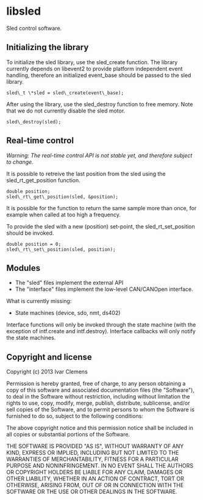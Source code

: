 libsled
=======

Sled control software.

Initializing the library
------------------------

To initialize the sled library, use the sled\_create function. The library currently depends on libevent2 to provide platform independent event handling, therefore an initialized event\_base should be passed to the sled library.

    sled\_t \*sled = sled\_create(event\_base);

After using the library, use the sled\_destroy function to free memory. Note that we do not currently disable the sled motor.

    sled\_destroy(sled);

Real-time control
-----------------

_Warning: The real-time control API is not stable yet, and therefore subject to change._

It is possible to retreive the last position from the sled using the sled\_rt\_get\_position function.

    double position;
    sled\_rt\_get\_position(sled, &position);

It is possible for the function to return the same sample more than once, for example when called at too high a frequency. 

To provide the sled with a new (position) set-point, the sled\_rt\_set\_position should be invoked.

    double position = 0;
    sled\_rt\_set\_position(sled, position);

Modules
-------

* The "sled" files implement the external API
* The "interface" files implement the low-level CAN/CANOpen interface.

What is currently missing:
* State machines (device, sdo, nmt, ds402)

Interface functions will only be invoked through the state machine 
(with the exception of intf.create and intf.destroy). Interface
callbacks will only notify the state machines.


Copyright and license
---------------------

Copyright (c) 2013 Ivar Clemens

Permission is hereby granted, free of charge, to any person obtaining a copy
of this software and associated documentation files (the "Software"), to deal
in the Software without restriction, including without limitation the rights
to use, copy, modify, merge, publish, distribute, sublicense, and/or sell
copies of the Software, and to permit persons to whom the Software is
furnished to do so, subject to the following conditions:

The above copyright notice and this permission notice shall be included in
all copies or substantial portions of the Software.

THE SOFTWARE IS PROVIDED "AS IS", WITHOUT WARRANTY OF ANY KIND, EXPRESS OR
IMPLIED, INCLUDING BUT NOT LIMITED TO THE WARRANTIES OF MERCHANTABILITY,
FITNESS FOR A PARTICULAR PURPOSE AND NONINFRINGEMENT. IN NO EVENT SHALL THE
AUTHORS OR COPYRIGHT HOLDERS BE LIABLE FOR ANY CLAIM, DAMAGES OR OTHER
LIABILITY, WHETHER IN AN ACTION OF CONTRACT, TORT OR OTHERWISE, ARISING FROM,
OUT OF OR IN CONNECTION WITH THE SOFTWARE OR THE USE OR OTHER DEALINGS IN
THE SOFTWARE.

